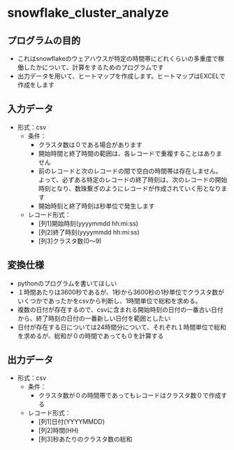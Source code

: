 # snowflake_cluster_analyze

## プログラムの目的
* これはsnowflakeのウェアハウスが特定の時間帯にどれくらいの多重度で稼働したかについて、計算をするためのプログラムです
* 出力データを用いて、ヒートマップを作成します。ヒートマップはEXCELで作成をします

## 入力データ
* 形式：csv
  * 条件：
    * クラスタ数は０である場合があります
    * 開始時間と終了時間の範囲は、各レコードで重複することはありません
    * 前のレコードと次のレコードの間で空白の時間帯は存在しません。よって、必ずある特定のレコードの終了時刻は、次のレコードの開始時刻となり、数珠繋ぎのようにレコードが作成されていく形となります
    * 開始時刻と終了時刻は秒単位で発生します
  * レコード形式：
    * [列1]開始時刻(yyyymmdd hh:mi:ss)
    * [列2]終了時刻(yyyymmdd hh:mi:ss)
    * [列3]クラスタ数(0〜9) 
## 変換仕様
* pythonのプログラムを書いてほしい
* １時間あたりは3600秒であるが、1秒から3600秒の1秒単位でクラスタ数がいくつかであったかをcsvから判断し、1時間単位で総和を求める。
* 複数の日付が存在するので、csvに含まれる開始時刻の日付の一番古い日付から、終了時刻の日付の一番新しい日付を範囲としたい
* 日付が存在する日については24時間分について、それぞれ１時間単位で総和を求めるが、総和が０の時間であっても０を計算する
## 出力データ
* 形式：csv
  * 条件：
    * クラスタ数が０の時間帯であってもレコードはクラスタ数０で作成する
  * レコード形式：
    * [列1]日付(YYYYMMDD)
    * [列2]時間(HH)
    * [列3]秒あたりのクラスタ数の総和
